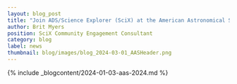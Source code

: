 ```yaml
---
layout: blog_post
title: "Join ADS/Science Explorer (SciX) at the American Astronomical Society (AAS) Conference"
author: Brit Myers
position: SciX Community Engagement Consultant
category: blog
label: news
thumbnail: blog/images/blog_2024-03-01_AASHeader.png
---
```


{% include _blogcontent/2024-01-03-aas-2024.md %}